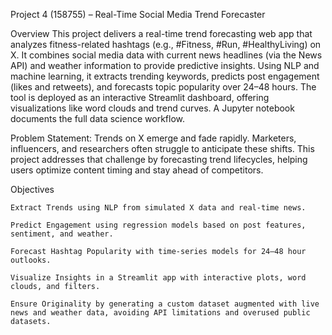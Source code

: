 Project 4 (158755) – Real-Time Social Media Trend Forecaster

Overview
This project delivers a real-time trend forecasting web app that analyzes fitness-related hashtags (e.g., #Fitness, #Run, #HealthyLiving) on X. It combines social media data with current news headlines (via the News API) and weather information to provide predictive insights. Using NLP and machine learning, it extracts trending keywords, predicts post engagement (likes and retweets), and forecasts topic popularity over 24–48 hours. The tool is deployed as an interactive Streamlit dashboard, offering visualizations like word clouds and trend curves. A Jupyter notebook documents the full data science workflow.

Problem Statement:
Trends on X emerge and fade rapidly. Marketers, influencers, and researchers often struggle to anticipate these shifts. This project addresses that challenge by forecasting trend lifecycles, helping users optimize content timing and stay ahead of competitors.

Objectives

    Extract Trends using NLP from simulated X data and real-time news.

    Predict Engagement using regression models based on post features, sentiment, and weather.

    Forecast Hashtag Popularity with time-series models for 24–48 hour outlooks.

    Visualize Insights in a Streamlit app with interactive plots, word clouds, and filters.

    Ensure Originality by generating a custom dataset augmented with live news and weather data, avoiding API limitations and overused public datasets.
